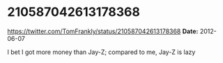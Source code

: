 # 210587042613178368
https://twitter.com/TomFrankly/status/210587042613178368
**Date:** 2012-06-07

I bet I got more money than Jay-Z; compared to me, Jay-Z is lazy
